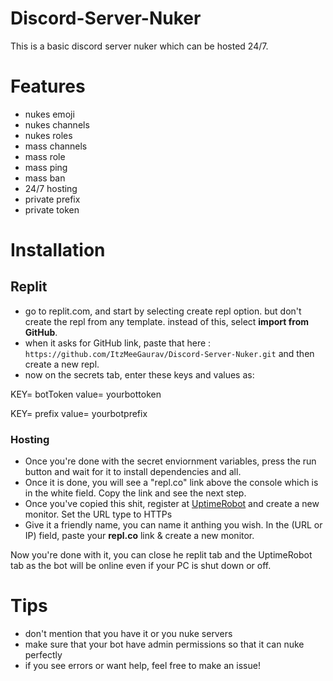 # Discord-Server-Nuker
This is a basic discord server nuker which can be hosted 24/7.

# Features
- nukes emoji
- nukes channels
- nukes roles
- mass channels
- mass role
- mass ping
- mass ban
- 24/7 hosting
- private prefix
- private token

# Installation
## Replit
- go to replit.com, and start by selecting create repl option. but don't create the repl from any template. instead of this, select **import from GitHub**.
- when it asks for GitHub link, paste that here : `https://github.com/ItzMeeGaurav/Discord-Server-Nuker.git` and then create a new repl. 
- now on the secrets tab, enter these keys and values as:

KEY= botToken
value= yourbottoken

KEY= prefix
value= yourbotprefix

### Hosting

- Once you're done with the secret enviornment variables, press the run button and wait for it to install dependencies and all. 
- Once it is done, you will see a "repl.co" link above the console which is in the white field. Copy the link and see the next step.
- Once you've copied this shit, register at [UptimeRobot](https://uptimerobot.com) and create a new monitor. Set the URL type to HTTPs
- Give it a friendly name, you can name it anthing you wish. In the (URL or IP) field, paste your **repl.co** link & create a new monitor.

Now you're done with it, you can close he replit tab and the UptimeRobot tab as the bot will be online even if your PC is shut down or off.

# Tips 
- don't mention that you have it or you nuke servers
- make sure that your bot have admin permissions so that it can nuke perfectly
- if you see errors or want help, feel free to make an issue!
